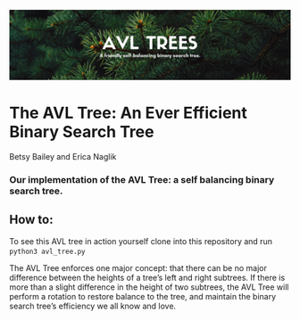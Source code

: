 ![image info](AVL_TREES_HEADER.png)
# The AVL Tree: An Ever Efficient Binary Search Tree
Betsy Bailey and Erica Naglik
### Our implementation of the AVL Tree: a self balancing binary search tree.

## How to:
To see this AVL tree in action yourself clone into this repository and run `python3 avl_tree.py`

The AVL Tree enforces one major concept: that there can be no major difference between the heights of a tree’s left and right subtrees. If there is more than a slight difference in the height of two subtrees, the AVL Tree will perform a rotation to restore balance to the tree, and maintain the binary search tree’s efficiency we all know and love.